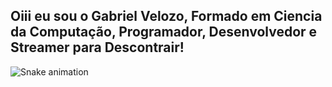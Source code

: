  ## Oiii eu sou o Gabriel Velozo, Formado em Ciencia da Computação, Programador, Desenvolvedor e Streamer para Descontrair!
 
 ![Snake animation](https://github.com/MrDuranky/MrDuranky/blob/output/github-contribution-grid-snake.svg)
